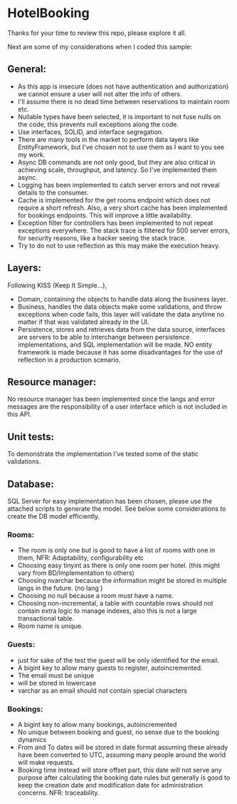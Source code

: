 # HotelBooking

Thanks for your time to review this repo, please explore it all.

Next are some of my considerations when I coded this sample:

## General:
* As this app is insecure (does not have authentication and authorization) we cannot ensure a user will not alter the info of others.
* I'll assume there is no dead time between reservations to maintain room etc.
* Nullable types have been selected, it is important to not fuse nulls on the code, this prevents null exceptions along the code.
* Use interfaces, SOLID, and interface segregation.
* There are many tools in the market to perform data layers like EntityFramework, but I've chosen not to use them as I want to you see my work.
* Async DB commands are not only good, but they are also critical in achieving scale, throughput, and latency. So I've implemented them async.
* Logging has been implemented to catch server errors and not reveal details to the consumer.
* Cache is implemented for the get rooms endpoint which does not require a short refresh. Also, a very short cache has been implemented for bookings endpoints. This will improve a little availability.
* Exception filter for controllers has been implemented to not repeat exceptions everywhere. The stack trace is filtered for 500 server errors, for security reasons, like a hacker seeing the stack trace.
* Try to do not to use reflection as this may make the execution heavy.
 
## Layers: 
Following KISS (Keep It Simple…),
* Domain, containing the objects to handle data along the business layer.
* Business, handles the data objects make some validations, and throw exceptions when code fails, this layer will validate the data anytime no matter if that was validated already in the UI.
* Persistence, stores and retrieves data from the data source, interfaces are servers to be able to interchange between persistence implementations, and SQL implementation will be made. NO entity framework is made because it has some disadvantages for the use of reflection in a production scenario.
 
## Resource manager: 
No resource manager has been implemented since the langs and error messages are the responsibility of a user interface which is not included in this API.
 
## Unit tests: 
To demonstrate the implementation I've tested some of the static validations.
 
## Database: 
SQL Server for easy implementation has been chosen, please use the attached scripts to generate the model. See below some considerations to create the DB model efficiently.
 
### Rooms:
* The room is only one but is good to have a list of rooms with one in them, NFR: Adaptability, configurability etc
* Choosing easy tinyint as there is only one room per hotel. (this might vary from BD/Implementation to others)
* Choosing nvarchar because the information might be stored in multiple langs in the future. (no lang )
* Choosing no null because a room must have a name.
* Choosing non-incremental, a table with countable rows should not contain extra logic to manage indexes, also this is not a large transactional table.
* Room name is unique.
 
### Guests:
* just for sake of the test the guest will be only identified for the email.
* A bigint key to allow many guests to register, autoincremented.
* The email must be unique
* will be stored in lowercase
* varchar as an email should not contain special characters
 
### Bookings:
* A bigint key to allow many bookings, autoincremented
* No unique between booking and guest, no sense due to the booking dynamics
* From and To dates will be stored in date format assuming these already have been converted to UTC, assuming many people around the world will make requests.
* Booking time instead will store offset part, this date will not serve any purpose after calculating the booking date rules but generally is good to keep the creation date and modification date for administration concerns. NFR: traceability.
